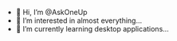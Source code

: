 - 👋 Hi, I’m @AskOneUp
- 👀 I’m interested in almost everything...
- 🌱 I’m currently learning desktop applications...

<!---
AskOneUp/AskOneUp is a ✨ special ✨ repository because its `README.md` (this file) appears on your GitHub profile.
You can click the Preview link to take a look at your changes.
--->
